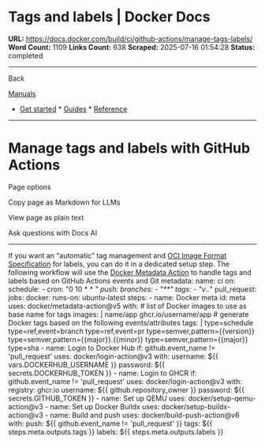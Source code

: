 # Tags and labels | Docker Docs

**URL:** https://docs.docker.com/build/ci/github-actions/manage-tags-labels/
**Word Count:** 1109
**Links Count:** 638
**Scraped:** 2025-07-16 01:54:28
**Status:** completed

---

Back

[Manuals](https://docs.docker.com/manuals/)

  * [Get started](https://docs.docker.com/get-started/)   * [Guides](https://docs.docker.com/guides/)   * [Reference](https://docs.docker.com/reference/)

* * *

# Manage tags and labels with GitHub Actions

Page options

Copy page as Markdown for LLMs

View page as plain text

Ask questions with Docs AI

* * *

If you want an "automatic" tag management and [OCI Image Format Specification](https://github.com/opencontainers/image-spec/blob/master/annotations.md) for labels, you can do it in a dedicated setup step. The following workflow will use the [Docker Metadata Action](https://github.com/docker/metadata-action) to handle tags and labels based on GitHub Actions events and Git metadata:               name: ci          on:       schedule:         - cron: "0 10 * * *"       push:         branches:           - "**"         tags:           - "v*.*.*"       pull_request:          jobs:       docker:         runs-on: ubuntu-latest         steps:           - name: Docker meta             id: meta             uses: docker/metadata-action@v5             with:               # list of Docker images to use as base name for tags               images: |                 name/app                 ghcr.io/username/app               # generate Docker tags based on the following events/attributes               tags: |                 type=schedule                 type=ref,event=branch                 type=ref,event=pr                 type=semver,pattern={{version}}                 type=semver,pattern={{major}}.{{minor}}                 type=semver,pattern={{major}}                 type=sha                - name: Login to Docker Hub             if: github.event_name != 'pull_request'             uses: docker/login-action@v3             with:               username: ${{ vars.DOCKERHUB_USERNAME }}               password: ${{ secrets.DOCKERHUB_TOKEN }}                - name: Login to GHCR             if: github.event_name != 'pull_request'             uses: docker/login-action@v3             with:               registry: ghcr.io               username: ${{ github.repository_owner }}               password: ${{ secrets.GITHUB_TOKEN }}                - name: Set up QEMU             uses: docker/setup-qemu-action@v3                - name: Set up Docker Buildx             uses: docker/setup-buildx-action@v3                - name: Build and push             uses: docker/build-push-action@v6             with:               push: ${{ github.event_name != 'pull_request' }}               tags: ${{ steps.meta.outputs.tags }}               labels: ${{ steps.meta.outputs.labels }}